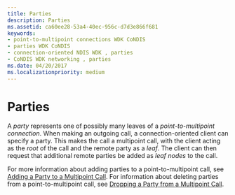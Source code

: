 ```yaml
---
title: Parties
description: Parties
ms.assetid: ca60ee28-53a4-40ec-956c-d7d3e866f681
keywords:
- point-to-multipoint connections WDK CoNDIS
- parties WDK CoNDIS
- connection-oriented NDIS WDK , parties
- CoNDIS WDK networking , parties
ms.date: 04/20/2017
ms.localizationpriority: medium
---
```


# Parties





A *party* represents one of possibly many leaves of a *point-to-multipoint connection*. When making an outgoing call, a connection-oriented client can specify a party. This makes the call a multipoint call, with the client acting as the *root* of the call and the remote party as a *leaf*. The client can then request that additional remote parties be added as *leaf nodes* to the call.

For more information about adding parties to a point-to-multipoint call, see [Adding a Party to a Multipoint Call](adding-a-party-to-a-multipoint-call.md). For information about deleting parties from a point-to-multipoint call, see [Dropping a Party from a Multipoint Call](dropping-a-party-from-a-multipoint-call.md).

 

 





